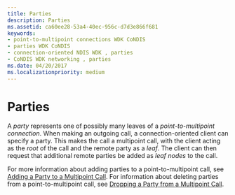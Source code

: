 ```yaml
---
title: Parties
description: Parties
ms.assetid: ca60ee28-53a4-40ec-956c-d7d3e866f681
keywords:
- point-to-multipoint connections WDK CoNDIS
- parties WDK CoNDIS
- connection-oriented NDIS WDK , parties
- CoNDIS WDK networking , parties
ms.date: 04/20/2017
ms.localizationpriority: medium
---
```


# Parties





A *party* represents one of possibly many leaves of a *point-to-multipoint connection*. When making an outgoing call, a connection-oriented client can specify a party. This makes the call a multipoint call, with the client acting as the *root* of the call and the remote party as a *leaf*. The client can then request that additional remote parties be added as *leaf nodes* to the call.

For more information about adding parties to a point-to-multipoint call, see [Adding a Party to a Multipoint Call](adding-a-party-to-a-multipoint-call.md). For information about deleting parties from a point-to-multipoint call, see [Dropping a Party from a Multipoint Call](dropping-a-party-from-a-multipoint-call.md).

 

 





